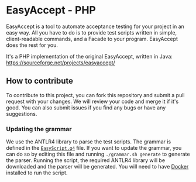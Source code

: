 # EasyAccept - PHP

EasyAccept is a tool to automate acceptance testing for your project in an easy way. All you have to do is to provide test scripts written in simple, client-readable commands, and a Facade to your program. EasyAccept does the rest for you.

It's a PHP implementation of the original EasyAccept, written in Java: https://sourceforge.net/projects/easyaccept/

## How to contribute

To contribute to this project, you can fork this repository and submit a pull request with your changes. We will review your code and merge it if it's good. You can also submit issues if you find any bugs or have any suggestions.

### Updating the grammar

We use the ANTLR4 library to parse the test scripts. The grammar is defined in the [`EasyScript.g4`](/src/Testsuite/Grammar/EasyScript.g4) file. If you want to update the grammar, you can do so by editing this file and running `./grammar.sh generate` to generate the parser. Running the script, the required ANTLR4 library will be downloaded and the parser will be generated. You will need to have [Docker](https://docs.docker.com/get-docker/) installed to run the script.
